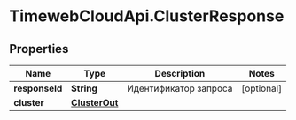 # TimewebCloudApi.ClusterResponse

## Properties

Name | Type | Description | Notes
------------ | ------------- | ------------- | -------------
**responseId** | **String** | Идентификатор запроса | [optional] 
**cluster** | [**ClusterOut**](ClusterOut.md) |  | 


